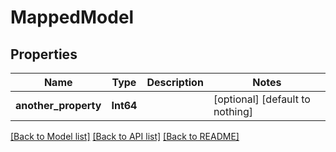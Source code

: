 # MappedModel


## Properties
Name | Type | Description | Notes
------------ | ------------- | ------------- | -------------
**another_property** | **Int64** |  | [optional] [default to nothing]


[[Back to Model list]](../README.md#models) [[Back to API list]](../README.md#api-endpoints) [[Back to README]](../README.md)


